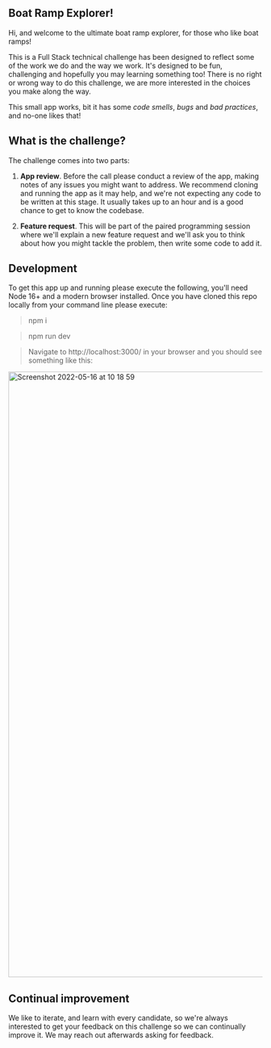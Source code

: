 ## Boat Ramp Explorer!

Hi, and welcome to the ultimate boat ramp explorer, for those who like boat ramps!

This is a Full Stack technical challenge has been designed to reflect some of the work we do and the way we work. It's designed to be fun, challenging and hopefully you may learning something too! There is no right or wrong way to do this challenge, we are more interested in the choices you make along the way.

This small app works, bit it has some _code smells_, _bugs_ and _bad practices_, and no-one likes that!

## What is the challenge?

The challenge comes into two parts:

1. **App review**. Before the call please conduct a review of the app, making notes of any issues you might want to address. We recommend cloning and running the app as it may help, and we're not expecting any code to be written at this stage.
   It usually takes up to an hour and is a good chance to get to know the codebase.

2. **Feature request**. This will be part of the paired programming session where we'll explain a new feature request and we'll ask you to think about how you might tackle the problem, then write some code to add it.

## Development

To get this app up and running please execute the following, you'll need Node 16+ and a modern browser installed. Once you have cloned this repo locally from your command line please execute:

> npm i

> npm run dev

> Navigate to http://localhost:3000/ in your browser and you should see something like this:

<img width="1200" alt="Screenshot 2022-05-16 at 10 18 59" src="https://user-images.githubusercontent.com/9625257/168560884-1efe8ce6-f82b-43b2-a1dd-5d6ae44310e9.png">

## Continual improvement

We like to iterate, and learn with every candidate, so we're always interested to get your feedback on this challenge so we can continually improve it. We may reach out afterwards asking for feedback.
